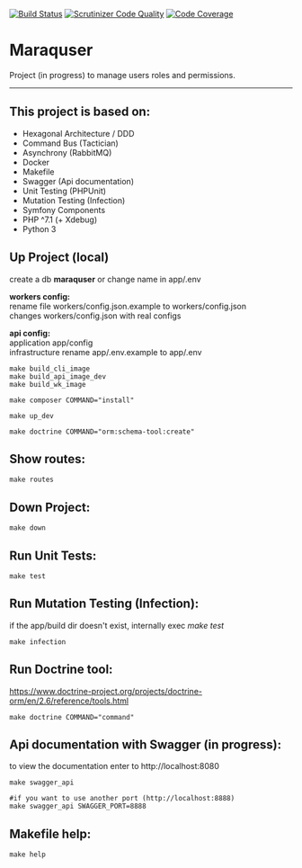 [![Build Status](https://travis-ci.org/JamieYnonan/maraquser.svg?branch=master)](https://travis-ci.org/JamieYnonan/base-value-object)
[![Scrutinizer Code Quality](https://scrutinizer-ci.com/g/JamieYnonan/maraquser/badges/quality-score.png?b=master)](https://scrutinizer-ci.com/g/JamieYnonan/maraquser/?branch=master)
[![Code Coverage](https://scrutinizer-ci.com/g/JamieYnonan/maraquser/badges/coverage.png?b=master)](https://scrutinizer-ci.com/g/JamieYnonan/maraquser/?branch=master)

# Maraquser
Project (in progress) to manage users roles and permissions.

---

## This project is based on:
- Hexagonal Architecture / DDD
- Command Bus (Tactician)
- Asynchrony (RabbitMQ)
- Docker
- Makefile
- Swagger (Api documentation)
- Unit Testing (PHPUnit)
- Mutation Testing (Infection)
- Symfony Components
- PHP ^7.1 (+ Xdebug)
- Python 3

## Up Project (local)

create a db **maraquser** or change name in app/.env

**workers config:**  
rename file workers/config.json.example to workers/config.json  
changes workers/config.json with real configs

**api config:**  
application app/config  
infrastructure rename app/.env.example to app/.env

    make build_cli_image
    make build_api_image_dev
    make build_wk_image
    
    make composer COMMAND="install"
    
    make up_dev
    
    make doctrine COMMAND="orm:schema-tool:create"

## Show routes:
    make routes

## Down Project:
    make down

## Run Unit Tests:
    make test
    
## Run Mutation Testing (Infection):
if the app/build dir doesn't exist, internally exec _make test_
 
    make infection
    
## Run Doctrine tool:
https://www.doctrine-project.org/projects/doctrine-orm/en/2.6/reference/tools.html

    make doctrine COMMAND="command"
    
## Api documentation with Swagger (in progress):
to view the documentation enter to http://localhost:8080

    make swagger_api
    
    #if you want to use another port (http://localhost:8888)
    make swagger_api SWAGGER_PORT=8888
    
## Makefile help:
    make help
